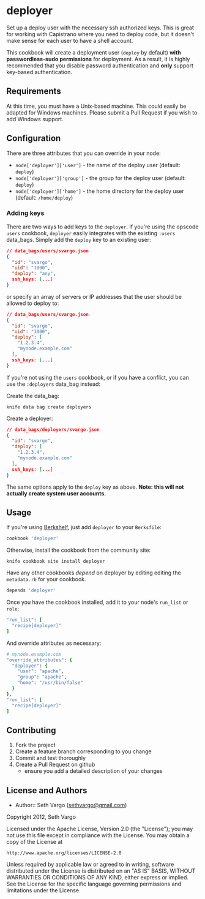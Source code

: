 deployer
========
Set up a deploy user with the necessary ssh authorized keys. This is great for working with Capistrano where you need to deploy code, but it doesn't make sense for each user to have a shell account.

This cookbook will create a deployment user (`deploy` by default) **with passwordless-sudo permissions** for deployment. As a result, it is highly recommended that you disable password authentication and **only** support key-based authentication.

Requirements
------------
At this time, you must have a Unix-based machine. This could easily be adapted for Windows machines. Please submit a Pull Request if you wish to add Windows support.

Configuration
-------------
There are three attributes that you can override in your node:

- `node['deployer']['user']` - the name of the deploy user (default: `deploy`)
- `node['deployer']['group']` - the group for the deploy user (default: `deploy`)
- `node['deployer']['home']` - the home directory for the deploy user (default: `/home/deploy`)

### Adding keys
There are two ways to add keys to the `deployer`. If you're using the opscode `users` cookbook, `deployer` easily integrates with the existing `:users` data_bags. Simply add the `deploy` key to an existing user:

```json
// data_bags/users/svargo.json
{
  "id": "svargo",
  "uid": "1000",
  "deploy": "any",
  ssh_keys: [...]
}
```

or specify an array of servers or IP addresses that the user should be allowed to deploy to:

```json
// data_bags/users/svargo.json
{
  "id": "svargo",
  "uid": "1000",
  "deploy": [
    "1.2.3.4",
    "mynode.example.com"
  ],
  ssh_keys: [...]
}
```

If you're not using the `users` cookbook, or if you have a conflict, you can use the `:deployers` data_bag instead:

Create the data_bag:

    knife data bag create deployers

Create a deployer:

```json
// data_bags/deployers/svargo.json
{
  "id": "svargo",
  "deploy": [
    "1.2.3.4",
    "mynode.example.com"
  ],
  ssh_keys: [...]
}
```

The same options apply to the `deploy` key as above. **Note: this will not actually create system user accounts.**

Usage
-----
If you're using [Berkshelf](http://berkshelf.com/), just add `deployer` to your `Berksfile`:

```ruby
cookbook 'deployer'
```

Otherwise, install the cookbook from the community site:

    knife cookbook site install deployer

Have any other cookbooks *depend* on deployer by editing editing the `metadata.rb` for your cookbook.

```ruby
depends 'deployer'
```

Once you have the cookbook installed, add it to your node's `run_list` or `role`:

```ruby
"run_list": [
  "recipe[deployer]"
]
```

And override attributes as necessary:

```ruby
# mynode.example.com
"override_attributes": {
  "deployer": {
    "user": "apache",
    "group": "apache",
    "home": "/usr/bin/false"
  }
},
"run_list": [
  "recipe[deployer]"
]
```

Contributing
------------
1. Fork the project
2. Create a feature branch corresponding to you change
3. Commit and test thoroughly
4. Create a Pull Request on github
    - ensure you add a detailed description of your changes

License and Authors
-------------------
- Author:: Seth Vargo (sethvargo@gmail.com)

Copyright 2012, Seth Vargo

Licensed under the Apache License, Version 2.0 (the "License");
you may not use this file except in compliance with the License.
You may obtain a copy of the License at

    http://www.apache.org/licenses/LICENSE-2.0

Unless required by applicable law or agreed to in writing, software
distributed under the License is distributed on an "AS IS" BASIS,
WITHOUT WARRANTIES OR CONDITIONS OF ANY KIND, either express or implied.
See the License for the specific language governing permissions and
limitations under the License
